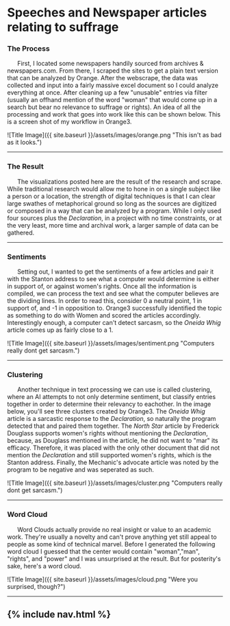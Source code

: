 # Speeches and Newspaper articles relating to suffrage
### The Process
&nbsp;&nbsp;&nbsp;&nbsp;&nbsp;&nbsp;First, I located some newspapers handily sourced from archives & newspapers.com. From there, I scraped the sites to get a plain text version that can be analyzed by Orange. After the webscrape, the data was collected and input into a fairly massive excel document so I could analyze everything at once. After cleaning up a few "unusable" entries via filter (usually an offhand mention of the word "woman" that would come up in a search but bear no relevance to suffrage or rights). An idea of all the processing and work that goes into work like this can be shown below. This is a screen shot of my workflow in Orange3.

![Title Image]({{ site.baseurl }}/assets/images/orange.png "This isn't as bad as it looks.")

---

### The Result
&nbsp;&nbsp;&nbsp;&nbsp;&nbsp;&nbsp;The visualizations posted here are the result of the research and scrape. While traditional research would allow me to hone in on a single subject like a person or a location, the strength of digital techniques is that I can clear large swathes of metaphorical ground so long as the sources are digitized or composed in a way that can be analyzed by a program. While I only used four sources plus the *Declaration*, in a project with no time constraints, or at the very least, more time and archival work, a larger sample of data can be gathered.

---

### Sentiments
&nbsp;&nbsp;&nbsp;&nbsp;&nbsp;&nbsp;Setting out, I wanted to get the sentiments of a few articles and pair it with the Stanton address to see what a computer would determine is either in support of, or against women's rights. Once all the information is compiled, we can process the text and see what the computer believes are the dividing lines. In order to read this, consider 0 a neutral point, 1 in support of, and -1 in opposition to. Orange3 successfully identified the topic as something to do with Women and scored the articles accordingly. Interestingly enough, a computer can't detect sarcasm, so the *Oneida Whig* article comes up as fairly close to a 1.

![Title Image]({{ site.baseurl }}/assets/images/sentiment.png "Computers really dont get sarcasm.")

---

### Clustering
&nbsp;&nbsp;&nbsp;&nbsp;&nbsp;&nbsp;Another technique in text processing we can use is called clustering, where an AI attempts to not only determine sentiment, but classify entries together in order to determine their relevancy to eachother. In the image below, you'll see three clusters created by Orange3. The *Oneida Whig* article is a sarcastic response to the *Declaration*, so naturally the program detected that and paired them together. The *North Star* article by Frederick Douglass supports women's rights without mentioning the *Declaration*, because, as Douglass mentioned in the article, he did not want to "mar" its efficacy. Therefore, it was placed with the only other document that did not mention the *Declaration* and still supported women's rights, which is the Stanton address. Finally, the Mechanic's advocate article was noted by the program to be negative and was seperated as such.

![Title Image]({{ site.baseurl }}/assets/images/cluster.png "Computers really dont get sarcasm.")

---

### Word Cloud
&nbsp;&nbsp;&nbsp;&nbsp;&nbsp;&nbsp;Word Clouds actually provide no real insight or value to an academic work. They're usually a novelty and can't prove anything yet still appeal to people as some kind of technical marvel. Before I generated the following word cloud I guessed that the center would contain "woman","man", "rights", and "power" and I was unsurprised at the result. But for posterity's sake, here's a word cloud.

![Title Image]({{ site.baseurl }}/assets/images/cloud.png "Were you surprised, though?")




---
{% include nav.html %}
---

